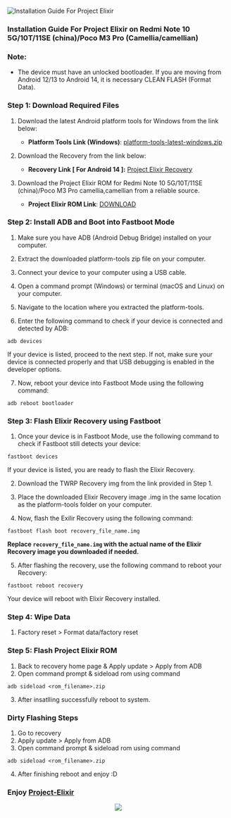 ![Installation Guide For Project Elixir](https://i.imgur.com/42LxtAl.png)

### Installation Guide For Project Elixir on Redmi Note 10 5G/10T/11SE (china)/Poco M3 Pro (Camellia/camellian)

###  **Note:** 
- The device must have an unlocked bootloader. If you are moving from Android 12/13 to Android 14, it is necessary CLEAN FLASH (Format Data).

### Step 1: Download Required Files
1. Download the latest Android platform tools for Windows from the link below:
   - **Platform Tools Link (Windows)**: [platform-tools-latest-windows.zip](https://dl.google.com/android/repository/platform-tools-latest-windows.zip)

2. Download the Recovery from the link below:
   - **Recovery Link [ For Android 14 ]:** [Project Elixir Recovery](https://sourceforge.net/projects/project-elixir/files/fourteen/camellia/recovery/boot.img/download)

3. Download the Project Elixir ROM for Redmi Note 10 5G/10T/11SE (china)/Poco M3 Pro camellia,camellian from a reliable source.
   - **Project Elixir ROM Link**: [DOWNLOAD](https://projectelixiros.com/device/camellia)

### Step 2: Install ADB and Boot into Fastboot Mode
1. Make sure you have ADB (Android Debug Bridge) installed on your computer.

2. Extract the downloaded platform-tools zip file on your computer.

3. Connect your device to your computer using a USB cable.

4. Open a command prompt (Windows) or terminal (macOS and Linux) on your computer.

5. Navigate to the location where you extracted the platform-tools.

6. Enter the following command to check if your device is connected and detected by ADB:

```
adb devices
```

If your device is listed, proceed to the next step. If not, make sure your device is connected properly and that USB debugging is enabled in the developer options.

7. Now, reboot your device into Fastboot Mode using the following command:

```
adb reboot bootloader
```
### Step 3: Flash Elixir Recovery using Fastboot
1. Once your device is in Fastboot Mode, use the following command to check if Fastboot still detects your device:

```
fastboot devices
```

If your device is listed, you are ready to flash the Elixir Recovery.

2. Download the TWRP Recovery img from the link provided in Step 1.

3. Place the downloaded Elixir Recovery image .img in the same location as the platform-tools folder on your computer.

4. Now, flash the Exilir Recovery using the following command:

```
fastboot flash boot recovery_file_name.img
```

**Replace `recovery_file_name.img` with the actual name of the Elixir Recovery image you downloaded if needed.**

5. After flashing the recovery, use the following command to reboot your Recovery:

```
fastboot reboot recovery
```

Your device will reboot with Elixir Recovery installed.

### Step 4: Wipe Data
1. Factory reset > Format data/factory reset

### Step 5: Flash Project Elixir ROM
1. Back to recovery home page & Apply update > Apply from ADB
2. Open command prompt & sideload rom using command 

```
adb sideload <rom_filename>.zip
```
3. After insatlling successfully reboot to system.

### Dirty Flashing Steps
1. Go to recovery
2. Apply update > Apply from ADB
3. Open command prompt & sideload rom using command

```
adb sideload <rom_filename>.zip
```

4. After finishing reboot and enjoy :D

### **Enjoy [Project-Elixir](https://projectelixiros.com)**

<p align="center">
  <img src="https://i.imgur.com/uJQqd7q.png" />

